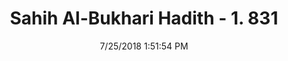 ---
title        : "Sahih Al-Bukhari Hadith - 1. 831"
date         : 7/25/2018 1:51:54 PM
draft        : false
type         : "hadith"
layout       : "hadith"
BookCode     : "SHB"
VolumeNumber : "1"
HadithNumber : "831"
categories  :  ["Prayer Characteristics-Women returning immediately from the mosque after Fajr prayer"]
tags  :  ["Aisha"]
---